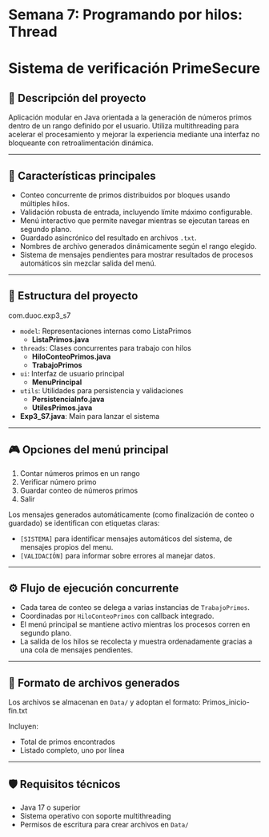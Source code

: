 # Semana 7: Programando por hilos: Thread

# Sistema de verificación PrimeSecure

## 🧠 Descripción del proyecto
Aplicación modular en Java orientada a la generación de números primos dentro de un rango definido por el usuario. Utiliza multithreading para acelerar el procesamiento y mejorar la experiencia mediante una interfaz no bloqueante con retroalimentación dinámica.

---

## 🚀 Características principales

- Conteo concurrente de primos distribuidos por bloques usando múltiples hilos.
- Validación robusta de entrada, incluyendo límite máximo configurable.
- Menú interactivo que permite navegar mientras se ejecutan tareas en segundo plano.
- Guardado asincrónico del resultado en archivos `.txt`.
- Nombres de archivo generados dinámicamente según el rango elegido.
- Sistema de mensajes pendientes para mostrar resultados de procesos automáticos sin mezclar salida del menú.

---

## 🧩 Estructura del proyecto

com.duoc.exp3_s7
- `model`: Representaciones internas como ListaPrimos
    - **ListaPrimos.java**
- `threads`: Clases concurrentes para trabajo con hilos
    - **HiloConteoPrimos.java**
    - **TrabajoPrimos**
- `ui`: Interfaz de usuario principal
    - **MenuPrincipal**
- `utils`: Utilidades para persistencia y validaciones
    - **PersistenciaInfo.java**
    - **UtilesPrimos.java**
- **Exp3_S7.java**: Main para lanzar el sistema

---

## 🎮 Opciones del menú principal

1. Contar números primos en un rango
2. Verificar número primo
3. Guardar conteo de números primos
4. Salir

Los mensajes generados automáticamente (como finalización de conteo o guardado) se identifican con etiquetas claras:
- `[SISTEMA]` para identificar mensajes automáticos del sistema, de mensajes propios del menu.
- `[VALIDACIÓN]` para informar sobre errores al manejar datos.

---

## ⚙️ Flujo de ejecución concurrente

- Cada tarea de conteo se delega a varias instancias de `TrabajoPrimos`.
- Coordinadas por `HiloConteoPrimos` con callback integrado.
- El menú principal se mantiene activo mientras los procesos corren en segundo plano.
- La salida de los hilos se recolecta y muestra ordenadamente gracias a una cola de mensajes pendientes.

---

## 📁 Formato de archivos generados

Los archivos se almacenan en `Data/` y adoptan el formato:
Primos_inicio-fin.txt

Incluyen:
- Total de primos encontrados
- Listado completo, uno por línea

---

## 🛡️ Requisitos técnicos

- Java 17 o superior
- Sistema operativo con soporte multithreading
- Permisos de escritura para crear archivos en `Data/`
